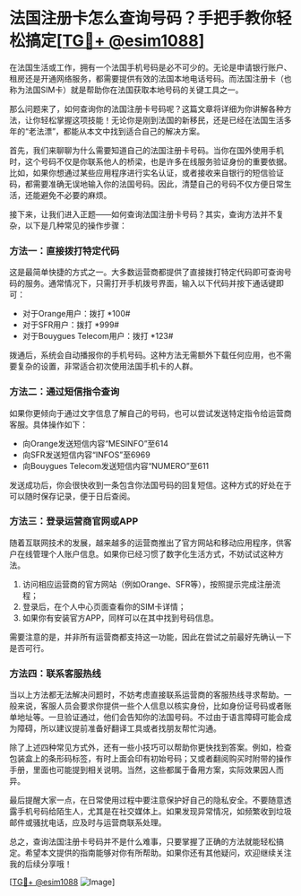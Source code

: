 # 法国注册卡怎么查询号码？手把手教你轻松搞定[[TG💪+ @esim1088](https://t.me/s/esim1088)]

在法国生活或工作，拥有一个法国手机号码是必不可少的。无论是申请银行账户、租房还是开通网络服务，都需要提供有效的法国本地电话号码。而法国注册卡（也称为法国SIM卡）就是帮助你在法国获取本地号码的关键工具之一。

那么问题来了，如何查询你的法国注册卡号码呢？这篇文章将详细为你讲解各种方法，让你轻松掌握这项技能！无论你是刚到法国的新移民，还是已经在法国生活多年的“老法漂”，都能从本文中找到适合自己的解决方案。

首先，我们来聊聊为什么需要知道自己的法国注册卡号码。当你在国外使用手机时，这个号码不仅是你联系他人的桥梁，也是许多在线服务验证身份的重要依据。比如，如果你想通过某些应用程序进行实名认证，或者接收来自银行的短信验证码，都需要准确无误地输入你的法国号码。因此，清楚自己的号码不仅方便日常生活，还能避免不必要的麻烦。

接下来，让我们进入正题——如何查询法国注册卡号码？其实，查询方法并不复杂，以下是几种常见的操作步骤：

### 方法一：直接拨打特定代码
这是最简单快捷的方式之一。大多数运营商都提供了直接拨打特定代码即可查询号码的服务。通常情况下，只需打开手机拨号界面，输入以下代码并按下通话键即可：
- 对于Orange用户：拨打 *100#
- 对于SFR用户：拨打 *999#
- 对于Bouygues Telecom用户：拨打 *123#

拨通后，系统会自动播报你的手机号码。这种方法无需额外下载任何应用，也不需要复杂的设置，非常适合初次使用法国手机卡的人群。

### 方法二：通过短信指令查询
如果你更倾向于通过文字信息了解自己的号码，也可以尝试发送特定指令给运营商客服。具体操作如下：
- 向Orange发送短信内容“MESINFO”至614
- 向SFR发送短信内容“INFOS”至6969
- 向Bouygues Telecom发送短信内容“NUMERO”至611

发送成功后，你会很快收到一条包含你法国号码的回复短信。这种方式的好处在于可以随时保存记录，便于日后查阅。

### 方法三：登录运营商官网或APP
随着互联网技术的发展，越来越多的运营商推出了官方网站和移动应用程序，供客户在线管理个人账户信息。如果你已经习惯了数字化生活方式，不妨试试这种方法。
1. 访问相应运营商的官方网站（例如Orange、SFR等），按照提示完成注册流程；
2. 登录后，在个人中心页面查看你的SIM卡详情；
3. 如果你有安装官方APP，同样可以在其中找到号码信息。

需要注意的是，并非所有运营商都支持这一功能，因此在尝试之前最好先确认一下是否可行。

### 方法四：联系客服热线
当以上方法都无法解决问题时，不妨考虑直接联系运营商的客服热线寻求帮助。一般来说，客服人员会要求你提供一些个人信息以核实身份，比如身份证号码或者账单地址等。一旦验证通过，他们会告知你的法国号码。不过由于语言障碍可能会成为障碍，所以建议提前准备好翻译工具或者找朋友帮忙沟通。

除了上述四种常见方式外，还有一些小技巧可以帮助你更快找到答案。例如，检查包装盒上的条形码标签，有时上面会印有初始号码；又或者翻阅购买时附带的操作手册，里面也可能提到相关说明。当然，这些都属于备用方案，实际效果因人而异。

最后提醒大家一点，在日常使用过程中要注意保护好自己的隐私安全。不要随意透露手机号码给陌生人，尤其是在社交媒体上。如果发现异常情况，如频繁收到垃圾邮件或骚扰电话，应及时与运营商联系处理。

总之，查询法国注册卡号码并不是什么难事，只要掌握了正确的方法就能轻松搞定。希望本文提供的指南能够对你有所帮助。如果你还有其他疑问，欢迎继续关注我的后续分享哦！

[[TG💪+ @esim1088](https://t.me/s/esim1088) ![Image](https://i.postimg.cc/4NQfJmqS/Snipaste-2025-05-13-00-14-12.png)]